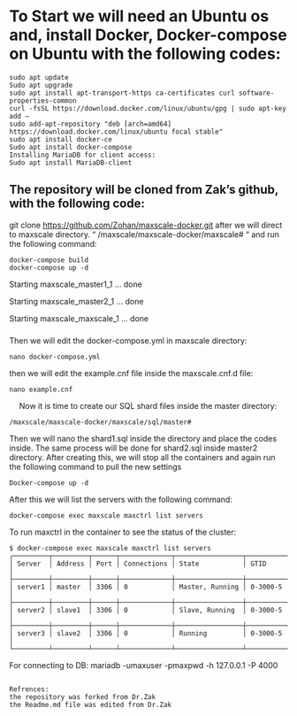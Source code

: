 # To Start we will need an Ubuntu os and, install Docker, Docker-compose on Ubuntu with the following codes:

```
sudo apt update
Sudo apt upgrade
sudo apt install apt-transport-https ca-certificates curl software-properties-common
curl -fsSL https://download.docker.com/linux/ubuntu/gpg | sudo apt-key add –
sudo add-apt-repository "deb [arch=amd64] https://download.docker.com/linux/ubuntu focal stable"
sudo apt install docker-ce
Sudo apt install docker-compose
Installing MariaDB for client access:
Sudo apt install MariaDB-client

```

## The repository will be cloned from Zak’s github, with the following code:
git clone https://github.com/Zohan/maxscale-docker.git
after we will direct to maxscale directory. “ /maxscale/maxscale-docker/maxscale# “ and run the following command:


```
docker-compose build
docker-compose up -d
```
Starting maxscale_master1_1 ... done

Starting maxscale_master2_1 ... done

Starting maxscale_maxscale_1 ... done


###
Then we will edit the docker-compose.yml in maxscale directory:
```
nano docker-compose.yml
```
then we will edit the example.cnf file inside the maxscale.cnf.d file:
```
nano example.cnf
```
 
Now it is time to create our SQL shard files inside the master directory:
```
/maxscale/maxscale-docker/maxscale/sql/master#
```
Then we will nano the shard1.sql inside the directory and place the codes inside.
The same process will be done for shard2.sql inside master2 directory.
After creating this, we will stop all the containers and again run the following command to pull the new settings
```
Docker-compose up -d
```

After this we will list the servers with the following command:
```
docker-compose exec maxscale maxctrl list servers
```




To run maxctrl in the container to see the status of the cluster:
```
$ docker-compose exec maxscale maxctrl list servers
┌─────────┬─────────┬──────┬─────────────┬─────────────────┬──────────┐
│ Server  │ Address │ Port │ Connections │ State           │ GTID     │
├─────────┼─────────┼──────┼─────────────┼─────────────────┼──────────┤
│ server1 │ master  │ 3306 │ 0           │ Master, Running │ 0-3000-5 │
├─────────┼─────────┼──────┼─────────────┼─────────────────┼──────────┤
│ server2 │ slave1  │ 3306 │ 0           │ Slave, Running  │ 0-3000-5 │
├─────────┼─────────┼──────┼─────────────┼─────────────────┼──────────┤
│ server3 │ slave2  │ 3306 │ 0           │ Running         │ 0-3000-5 │
└─────────┴─────────┴──────┴─────────────┴─────────────────┴──────────┘

```
For connecting to DB:
mariadb -umaxuser -pmaxpwd -h 127.0.0.1 -P 4000

```

Refrences:
the repository was forked from Dr.Zak
the Readme.md file was edited from Dr.Zak
